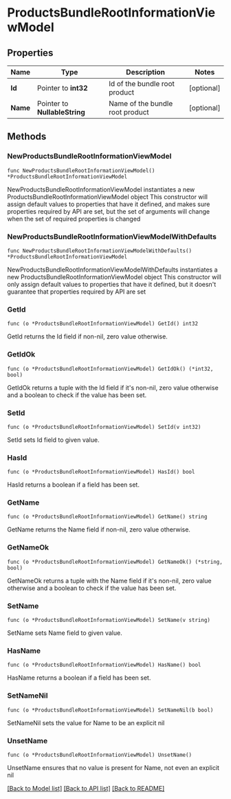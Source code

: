 # ProductsBundleRootInformationViewModel

## Properties

Name | Type | Description | Notes
------------ | ------------- | ------------- | -------------
**Id** | Pointer to **int32** | Id of the bundle root product | [optional] 
**Name** | Pointer to **NullableString** | Name of the bundle root product | [optional] 

## Methods

### NewProductsBundleRootInformationViewModel

`func NewProductsBundleRootInformationViewModel() *ProductsBundleRootInformationViewModel`

NewProductsBundleRootInformationViewModel instantiates a new ProductsBundleRootInformationViewModel object
This constructor will assign default values to properties that have it defined,
and makes sure properties required by API are set, but the set of arguments
will change when the set of required properties is changed

### NewProductsBundleRootInformationViewModelWithDefaults

`func NewProductsBundleRootInformationViewModelWithDefaults() *ProductsBundleRootInformationViewModel`

NewProductsBundleRootInformationViewModelWithDefaults instantiates a new ProductsBundleRootInformationViewModel object
This constructor will only assign default values to properties that have it defined,
but it doesn't guarantee that properties required by API are set

### GetId

`func (o *ProductsBundleRootInformationViewModel) GetId() int32`

GetId returns the Id field if non-nil, zero value otherwise.

### GetIdOk

`func (o *ProductsBundleRootInformationViewModel) GetIdOk() (*int32, bool)`

GetIdOk returns a tuple with the Id field if it's non-nil, zero value otherwise
and a boolean to check if the value has been set.

### SetId

`func (o *ProductsBundleRootInformationViewModel) SetId(v int32)`

SetId sets Id field to given value.

### HasId

`func (o *ProductsBundleRootInformationViewModel) HasId() bool`

HasId returns a boolean if a field has been set.

### GetName

`func (o *ProductsBundleRootInformationViewModel) GetName() string`

GetName returns the Name field if non-nil, zero value otherwise.

### GetNameOk

`func (o *ProductsBundleRootInformationViewModel) GetNameOk() (*string, bool)`

GetNameOk returns a tuple with the Name field if it's non-nil, zero value otherwise
and a boolean to check if the value has been set.

### SetName

`func (o *ProductsBundleRootInformationViewModel) SetName(v string)`

SetName sets Name field to given value.

### HasName

`func (o *ProductsBundleRootInformationViewModel) HasName() bool`

HasName returns a boolean if a field has been set.

### SetNameNil

`func (o *ProductsBundleRootInformationViewModel) SetNameNil(b bool)`

 SetNameNil sets the value for Name to be an explicit nil

### UnsetName
`func (o *ProductsBundleRootInformationViewModel) UnsetName()`

UnsetName ensures that no value is present for Name, not even an explicit nil

[[Back to Model list]](../README.md#documentation-for-models) [[Back to API list]](../README.md#documentation-for-api-endpoints) [[Back to README]](../README.md)


